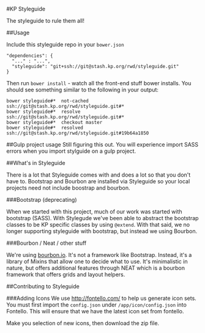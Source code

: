 #KP Styleguide

The styleguide to rule them all!

##Usage

Include this styleguide repo in your `bower.json`

    "dependencies": {
      "..." : "...",
      "styleguide": "git+ssh://git@stash.kp.org/rwd/styleguide.git"
    }

Then run `bower install` - watch all the front-end stuff bower installs. You should see something similar to the following in your output:

    bower styleguide#*  not-cached ssh://git@stash.kp.org/rwd/styleguide.git#*
    bower styleguide#*  resolve ssh://git@stash.kp.org/rwd/styleguide.git#*
    bower styleguide#*  checkout master
    bower styleguide#*  resolved ssh://git@stash.kp.org/rwd/styleguide.git#19b64a1850

##Gulp project usage
Still figuring this out. You will experience import SASS errors when you import stylguide on a gulp project.



##What's in Styleguide

There is a lot that Styleguide comes with and does a lot so that you don't have to. Bootstrap and Bourbon are installed via Styleguide so your local projects need not include boostrap and bourbon.

###Bootstrap (deprecating)

When we started with this project, much of our work was started with bootstrap (SASS). With Stylegude we've been able to abstract the bootstrap classes to be KP specific classes by using `@extend`. With that said, we no longer supporting styleguide with bootstrap, but instead we using Bourbon. 

###Bourbon / Neat / other stuff

We're using [bourbon.io](http://bourbon.io/). It's not a framework like Bootstrap. Instead, it's a library of Mixins that allow one to decide what to use. It's minimalistic in nature, but offers additional features through NEAT which is a bourbon framework that offers grids and layout helpers.

##Contributing to Styleguide

###Adding Icons
We use http://fontello.com/ to help us generate icon sets. You must first import the `config.json` under `/app/icon/config.json` into Fontello. This will ensure that we have the latest icon set from fontello.

Make you selection of new icons, then download the zip file.
